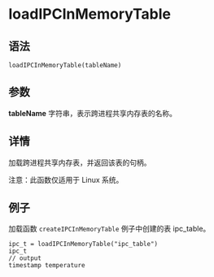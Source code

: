 # loadIPCInMemoryTable

## 语法

`loadIPCInMemoryTable(tableName)`

## 参数

**tableName** 字符串，表示跨进程共享内存表的名称。

## 详情

加载跨进程共享内存表，并返回该表的句柄。

注意：此函数仅适用于 Linux 系统。

## 例子

加载函数 `createIPCInMemoryTable` 例子中创建的表 ipc\_table。

```
ipc_t = loadIPCInMemoryTable("ipc_table")
ipc_t
// output
timestamp temperature
```

